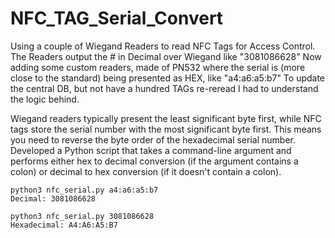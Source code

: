 # NFC_TAG_Serial_Convert
Using a couple of Wiegand Readers to read NFC Tags for Access Control.
The Readers output the # in Decimal over Wiegand like "3081086628"
Now adding some custom readers, made of PN532 where the serial is (more close to the standard) being presented as HEX, like "a4:a6:a5:b7"
To update the central DB, but not have a hundred TAGs re-reread I had to understand the logic behind.

Wiegand readers typically present the least significant byte first, while NFC tags store the serial number with the most significant byte first. 
This means you need to reverse the byte order of the hexadecimal serial number.
Developed a Python script that takes a command-line argument and performs either hex to decimal conversion (if the argument contains a colon) or decimal to hex conversion (if it doesn't contain a colon).

```
python3 nfc_serial.py a4:a6:a5:b7
Decimal: 3081086628
```

```
python3 nfc_serial.py 3081086628
Hexadecimal: A4:A6:A5:B7
```

